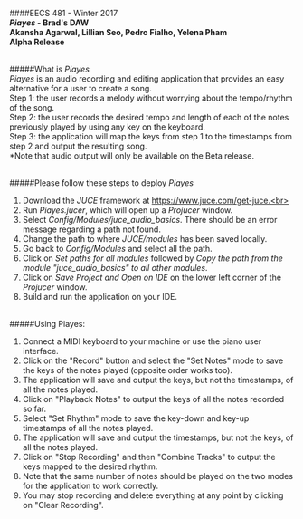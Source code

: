 ####EECS 481 - Winter 2017 <br>
***Piayes* - Brad's DAW <br>
Akansha Agarwal, Lillian Seo, Pedro Fialho, Yelena Pham <br>
Alpha Release** <br> <br>

#####What is *Piayes*<br>
*Piayes* is an audio recording and editing application that provides an easy alternative for a user to create a song.<br>
Step 1: the user records a melody without worrying about the tempo/rhythm of the song.<br>
Step 2: the user records the desired tempo and length of each of the notes previously played by using any key on the keyboard.<br>
Step 3: the application will map the keys from step 1 to the timestamps from step 2 and output the resulting song.<br>
*Note that audio output will only be available on the Beta release.<br><br>

#####Please follow these steps to deploy *Piayes*<br>
1. Download the *JUCE* framework at https://www.juce.com/get-juce.<br>
2. Run *Piayes.jucer*, which will open up a *Projucer* window.<br>
3. Select *Config/Modules/juce_audio_basics*. There should be an error message regarding a path not found.<br>
4. Change the path to where *JUCE/modules* has been saved locally.<br>
5. Go back to *Config/Modules* and select all the path.<br>
6. Click on *Set paths for all modules* followed by *Copy the path from the module "juce_audio_basics" to all other modules*.<br>
7. Click on *Save Project and Open on IDE* on the lower left corner of the *Projucer* window.<br>
8. Build and run the application on your IDE.<br><br>

#####Using Piayes:<br>
1. Connect a MIDI keyboard to your machine or use the piano user interface.<br>
2. Click on the "Record" button and select the "Set Notes" mode to save the keys of the notes played (opposite order works too).<br>
3. The application will save and output the keys, but not the timestamps, of all the notes played.<br>
4. Click on "Playback Notes" to output the keys of all the notes recorded so far.<br>
5. Select "Set Rhythm" mode to save the key-down and key-up timestamps of all the notes played.<br>
6. The application will save and output the timestamps, but not the keys, of all the notes played.<br> 
7. Click on "Stop Recording" and then "Combine Tracks" to output the keys mapped to the desired rhythm.<br>
8. Note that the same number of notes should be played on the two modes for the application to work correctly.<br>
9. You may stop recording and delete everything at any point by clicking on "Clear Recording".<br>
